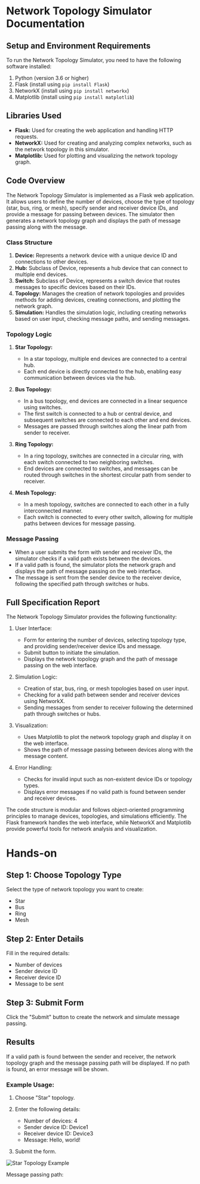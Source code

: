 # Network Topology Simulator Documentation

## Setup and Environment Requirements
To run the Network Topology Simulator, you need to have the following software installed:

1. Python (version 3.6 or higher)
2. Flask (install using `pip install Flask`)
3. NetworkX (install using `pip install networkx`)
4. Matplotlib (install using `pip install matplotlib`)

## Libraries Used
- **Flask:** Used for creating the web application and handling HTTP requests.
- **NetworkX:** Used for creating and analyzing complex networks, such as the network topology in this simulator.
- **Matplotlib:** Used for plotting and visualizing the network topology graph.

## Code Overview
The Network Topology Simulator is implemented as a Flask web application. It allows users to define the number of devices, choose the type of topology (star, bus, ring, or mesh), specify sender and receiver device IDs, and provide a message for passing between devices. The simulator then generates a network topology graph and displays the path of message passing along with the message.

### Class Structure
1. **Device:** Represents a network device with a unique device ID and connections to other devices.
2. **Hub:** Subclass of Device, represents a hub device that can connect to multiple end devices.
3. **Switch:** Subclass of Device, represents a switch device that routes messages to specific devices based on their IDs.
4. **Topology:** Manages the creation of network topologies and provides methods for adding devices, creating connections, and plotting the network graph.
5. **Simulation:** Handles the simulation logic, including creating networks based on user input, checking message paths, and sending messages.

### Topology Logic
1. **Star Topology:**
   - In a star topology, multiple end devices are connected to a central hub.
   - Each end device is directly connected to the hub, enabling easy communication between devices via the hub.

2. **Bus Topology:**
   - In a bus topology, end devices are connected in a linear sequence using switches.
   - The first switch is connected to a hub or central device, and subsequent switches are connected to each other and end devices.
   - Messages are passed through switches along the linear path from sender to receiver.

3. **Ring Topology:**
   - In a ring topology, switches are connected in a circular ring, with each switch connected to two neighboring switches.
   - End devices are connected to switches, and messages can be routed through switches in the shortest circular path from sender to receiver.

4. **Mesh Topology:**
   - In a mesh topology, switches are connected to each other in a fully interconnected manner.
   - Each switch is connected to every other switch, allowing for multiple paths between devices for message passing.

### Message Passing
- When a user submits the form with sender and receiver IDs, the simulator checks if a valid path exists between the devices.
- If a valid path is found, the simulator plots the network graph and displays the path of message passing on the web interface.
- The message is sent from the sender device to the receiver device, following the specified path through switches or hubs.

## Full Specification Report
The Network Topology Simulator provides the following functionality:
1. User Interface:
   - Form for entering the number of devices, selecting topology type, and providing sender/receiver device IDs and message.
   - Submit button to initiate the simulation.
   - Displays the network topology graph and the path of message passing on the web interface.

2. Simulation Logic:
   - Creation of star, bus, ring, or mesh topologies based on user input.
   - Checking for a valid path between sender and receiver devices using NetworkX.
   - Sending messages from sender to receiver following the determined path through switches or hubs.

3. Visualization:
   - Uses Matplotlib to plot the network topology graph and display it on the web interface.
   - Shows the path of message passing between devices along with the message content.

4. Error Handling:
   - Checks for invalid input such as non-existent device IDs or topology types.
   - Displays error messages if no valid path is found between sender and receiver devices.

The code structure is modular and follows object-oriented programming principles to manage devices, topologies, and simulations efficiently. The Flask framework handles the web interface, while NetworkX and Matplotlib provide powerful tools for network analysis and visualization.

# Hands-on


## Step 1: Choose Topology Type

Select the type of network topology you want to create:
- Star
- Bus
- Ring
- Mesh

## Step 2: Enter Details

Fill in the required details:
- Number of devices
- Sender device ID
- Receiver device ID
- Message to be sent

## Step 3: Submit Form

Click the "Submit" button to create the network and simulate message passing.

## Results

If a valid path is found between the sender and receiver, the network topology graph and the message passing path will be displayed. If no path is found, an error message will be shown.

### Example Usage:

1. Choose "Star" topology.
2. Enter the following details:
   - Number of devices: 4
   - Sender device ID: Device1
   - Receiver device ID: Device3
   - Message: Hello, world!

3. Submit the form.

![Star Topology Example](path/to/star_topology.png)

Message passing path:

